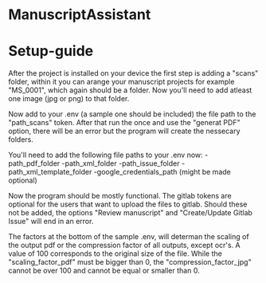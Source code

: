 # ManuscriptAssistant

# Setup-guide
After the project is installed on your device the first step is adding a "scans" folder, within it you can arange your manuscript projects for example "MS_0001", which again should be a folder.
Now you'll need to add atleast one image (jpg or png) to that folder.

Now add to your .env (a sample one should be included) the file path to the "path_scans" token.
After that run the once and use the "generat PDF" option, there will be an error but the program will create the nessecary folders.

You'll need to add the following file paths to your .env now:
-path_pdf_folder
-path_xml_folder
-path_issue_folder
-path_xml_template_folder
-google_credentials_path (might be made optional)

Now the program should be mostly functional. The gitlab tokens are optional for the users that want to upload the files to gitlab. Should these not be added, the options "Review manuscript" and "Create/Update Gitlab Issue" will end in an error.

The factors at the bottom of the sample .env, will determan the scaling of the output pdf or the compression factor of all outputs, except ocr's. A value of 100 corresponds to the original size of the file. While the "scaling_factor_pdf" must be bigger than 0, the "compression_factor_jpg" cannot be over 100 and cannot be equal or smaller than 0.

